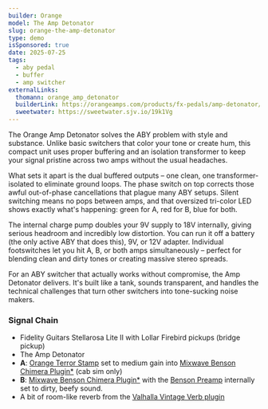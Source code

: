 ```yaml
---
builder: Orange
model: The Amp Detonator
slug: orange-the-amp-detonator
type: demo
isSponsored: true
date: 2025-07-25
tags:
  - aby pedal
  - buffer
  - amp switcher
externalLinks:
  thomann: orange_amp_detonator
  builderLink: https://orangeamps.com/products/fx-pedals/amp-detonator/
  sweetwater: https://sweetwater.sjv.io/19k1Vg
---
```


The Orange Amp Detonator solves the ABY problem with style and substance. Unlike basic switchers that color your tone or create hum, this compact unit uses proper buffering and an isolation transformer to keep your signal pristine across two amps without the usual headaches.

What sets it apart is the dual buffered outputs – one clean, one transformer-isolated to eliminate ground loops. The phase switch on top corrects those awful out-of-phase cancellations that plague many ABY setups. Silent switching means no pops between amps, and that oversized tri-color LED shows exactly what's happening: green for A, red for B, blue for both.

The internal charge pump doubles your 9V supply to 18V internally, giving serious headroom and incredibly low distortion. You can run it off a battery (the only active ABY that does this), 9V, or 12V adapter. Individual footswitches let you hit A, B, or both amps simultaneously – perfect for blending clean and dirty tones or creating massive stereo spreads.

For an ABY switcher that actually works without compromise, the Amp Detonator delivers. It's built like a tank, sounds transparent, and handles the technical challenges that turn other switchers into tone-sucking noise makers.

### Signal Chain

- Fidelity Guitars Stellarosa Lite II with Lollar Firebird pickups (bridge pickup)
- The Amp Detonator
- **A**: [Orange Terror Stamp](/demos/orange-terror-stamp) set to medium gain into [Mixwave Benson Chimera Plugin*](https://sweetwater.sjv.io/B0N2PL) (cab sim only)
- **B**: [Mixwave Benson Chimera Plugin*](https://sweetwater.sjv.io/B0N2PL) with the [Benson Preamp](/demos/benson-preamp) internally set to dirty, beefy sound.
- A bit of room-like reverb from the [Valhalla Vintage Verb plugin](https://valhalladsp.com/shop/reverb/valhalla-vintage-verb/)
